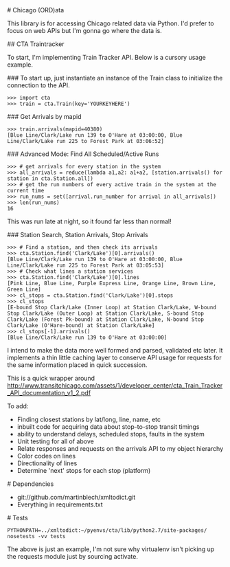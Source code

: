 <A name="toc1-0" title="Chicago (ORD)ata" />
# Chicago (ORD)ata

This library is for accessing Chicago related data via Python.  I'd prefer to focus on web APIs but I'm gonna go where the data is.

<A name="toc2-5" title="CTA Traintracker" />
## CTA Traintracker

To start, I'm implementing Train Tracker API.  Below is a cursory usage example.

<A name="toc3-10" title="To start up, just instantiate an instance of the Train class to initialize the connection to the API." />
### To start up, just instantiate an instance of the Train class to initialize the connection to the API.

    >>> import cta
    >>> train = cta.Train(key='YOURKEYHERE')

<A name="toc3-16" title="Get Arrivals by mapid" />
### Get Arrivals by mapid

    >>> train.arrivals(mapid=40380)
    [Blue Line/Clark/Lake run 139 to O'Hare at 03:00:00, Blue Line/Clark/Lake run 225 to Forest Park at 03:06:52]

<A name="toc3-22" title="Advanced Mode: Find All Scheduled/Active Runs" />
### Advanced Mode: Find All Scheduled/Active Runs

    >>> # get arrivals for every station in the system
    >>> all_arrivals = reduce(lambda a1,a2: a1+a2, [station.arrivals() for station in cta.Station.all])
    >>> # get the run numbers of every active train in the system at the current time
    >>> run_nums = set([arrival.run_number for arrival in all_arrivals])
    >>> len(run_nums)
    16

This was run late at night, so it found far less than normal!

<A name="toc3-34" title="Station Search, Station Arrivals, Stop Arrivals" />
### Station Search, Station Arrivals, Stop Arrivals

    >>> # Find a station, and then check its arrivals
    >>> cta.Station.find('Clark/Lake')[0].arrivals()
    [Blue Line/Clark/Lake run 139 to O'Hare at 03:00:00, Blue Line/Clark/Lake run 225 to Forest Park at 03:05:53]
    >>> # Check what lines a station services
    >>> cta.Station.find('Clark/Lake')[0].lines
    [Pink Line, Blue Line, Purple Express Line, Orange Line, Brown Line, Green Line]
    >>> cl_stops = cta.Station.find('Clark/Lake')[0].stops
    >>> cl_stops
    [E-bound Stop Clark/Lake (Inner Loop) at Station Clark/Lake, W-bound Stop Clark/Lake (Outer Loop) at Station Clark/Lake, S-bound Stop Clark/Lake (Forest Pk-bound) at Station Clark/Lake, N-bound Stop Clark/Lake (O'Hare-bound) at Station Clark/Lake]
    >>> cl_stops[-1].arrivals()
    [Blue Line/Clark/Lake run 139 to O'Hare at 03:00:00]

I intend to make the data more well formed and parsed, validated etc later.  It implements a thin little caching layer to conserve API usage for requests for the same information placed in quick succession.

This is a quick wrapper around http://www.transitchicago.com/assets/1/developer_center/cta_Train_Tracker_API_documentation_v1_2.pdf

To add:

* Finding closest stations by lat/long, line, name, etc
* inbuilt code for acquiring data about stop-to-stop transit timings
* ability to understand delays, scheduled stops, faults in the system
* Unit testing for all of above
* Relate responses and requests on the arrivals API to my object hierarchy
* Color codes on lines
* Directionality of lines
* Determine 'next' stops for each stop (platform)

<A name="toc1-64" title="Dependencies" />
# Dependencies

* git://github.com/martinblech/xmltodict.git
* Everything in requirements.txt

<A name="toc1-70" title="Tests" />
# Tests

    PYTHONPATH=../xmltodict:~/pyenvs/cta/lib/python2.7/site-packages/ nosetests -vv tests

The above is just an example, I'm not sure why virtualenv isn't picking up the requests module just by sourcing activate.
